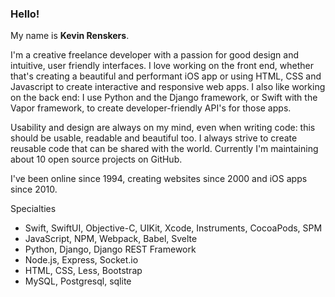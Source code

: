 ### Hello!
My name is **Kevin Renskers**.

I'm a creative freelance developer with a passion for good design and intuitive, user friendly interfaces. I love working on the front end, whether that's creating a beautiful and performant iOS app or using HTML, CSS and Javascript to create interactive and responsive web apps. I also like working on the back end: I use Python and the Django framework, or Swift with the Vapor framework, to create developer-friendly API's for those apps.

Usability and design are always on my mind, even when writing code: this should be usable, readable and beautiful too. I always strive to create reusable code that can be shared with the world. Currently I'm maintaining about 10 open source projects on GitHub.

I've been online since 1994, creating websites since 2000 and iOS apps since 2010. 

Specialties

- Swift, SwiftUI, Objective-C, UIKit, Xcode, Instruments, CocoaPods, SPM
- JavaScript, NPM, Webpack, Babel, Svelte
- Python, Django, Django REST Framework
- Node.js, Express, Socket.io
- HTML, CSS, Less, Bootstrap
- MySQL, Postgresql, sqlite
